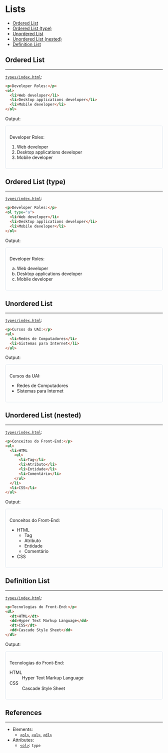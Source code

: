 # Lists

* [Ordered List](#ordered-list)
* [Ordered List (type) ](#ordered-list-type)
* [Unordered List](#unordered-list)
* [Unordered List (nested)](#unordered-list-nested)
* [Definition List](#definition-list)

## Ordered List
---

[`types/index.html`](types/):
```html
<p>Developer Roles:</p>
<ol>
  <li>Web developer</li>
  <li>Desktop applications developer</li>
  <li>Mobile developer</li>
</ol>
```

Output:

<div style="border-radius: 0.3rem; border: solid 1px #dce6f0; padding: 0.8rem;">
  <p>Developer Roles:</p>
  <ol>
    <li>Web developer</li>
    <li>Desktop applications developer</li>
    <li>Mobile developer</li>
  </ol>
</div>

## Ordered List (type) 
---

[`types/index.html`](types/):
```html
<p>Developer Roles:</p>
<ol type="a">
  <li>Web developer</li>
  <li>Desktop applications developer</li>
  <li>Mobile developer</li>
</ol>
```
Output:

<div style="border-radius: 0.3rem; border: solid 1px #dce6f0; padding: 0.8rem;">
  <p>Developer Roles:</p>
  <ol type="a">
    <li>Web developer</li>
    <li>Desktop applications developer</li>
    <li>Mobile developer</li>
  </ol>
</div>

## Unordered List 
---

[`types/index.html`](types/):
```html
<p>Cursos da UAI:</p>
<ul>
  <li>Redes de Computadores</li>
  <li>Sistemas para Internet</li>
</ul>
```

Output:

<div style="border-radius: 0.3rem; border: solid 1px #dce6f0; padding: 0.8rem;">
  <p>Cursos da UAI:</p>
  <ul>
    <li>Redes de Computadores</li>
    <li>Sistemas para Internet</li>
  </ul>
</div>

## Unordered List (nested) 
---

[`types/index.html`](types/):
```html
<p>Conceitos do Front-End:</p>
<ul>
  <li>HTML
    <ul>
      <li>Tag</li>
      <li>Atributo</li>
      <li>Entidade</li>
      <li>Comentário</li>
    </ul>
  </li>
  <li>CSS</li>
</ul>
```

Output:

<div style="border-radius: 0.3rem; border: solid 1px #dce6f0; padding: 0.8rem;">
<p>Conceitos do Front-End:</p>
  <ul>
    <li>HTML
      <ul>
        <li>Tag</li>
        <li>Atributo</li>
        <li>Entidade</li>
        <li>Comentário</li>
      </ul>
    </li>
    <li>CSS</li>
  </ul>
</div>

## Definition List 
---

[`types/index.html`](types/):
```html
<p>Tecnologias do Front-End:</p>
<dl>
  <dt>HTML</dt>
  <dd>Hyper Text Markup Language</dd>
  <dt>CSS</dt>
  <dd>Cascade Style Sheet</dd>
</dl>
```

Output:

<div style="border-radius: 0.3rem; border: solid 1px #dce6f0; padding: 0.8rem;">
  <p>Tecnologias do Front-End:</p>
  <dl>
    <dt>HTML</dt>
    <dd>Hyper Text Markup Language</dd>
    <dt>CSS</dt>
    <dd>Cascade Style Sheet</dd>
  </dl>
</div>

## References
---

* Elements:
  * [`<ol>`](https://developer.mozilla.org/en-US/docs/Web/HTML/Element/ol), 
  [`<ul>`](https://developer.mozilla.org/en-US/docs/Web/HTML/Element/ul), 
  [`<dl>`](https://developer.mozilla.org/en-US/docs/Web/HTML/Element/dl)
* Attributes:
  * [`<ol>`](https://developer.mozilla.org/en-US/docs/Web/HTML/Element/ol#Attributes): `type`
